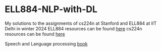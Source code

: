 # ELL884-NLP-with-DL

My solutions to the assignments of cs224n at Stanford and ELL884 at IIT Delhi in winter 2024
ELL884 resources can be found [here](https://sites.google.com/view/ell881/home?authuser=0)
cs224n resources can be found [here](https://web.stanford.edu/class/cs224n/)

Speech and Language processing [book](https://web.stanford.edu/~jurafsky/slpdraft/)
